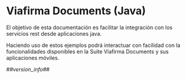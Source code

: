 # Viafirma Documents (Java)

El objetivo de esta documentación es facilitar la integración con los servicios rest desde aplicaciones java.

Haciendo uso de estos ejemplos podrá interactuar con facilidad con la funcionalidades disponibles en la Suite Viafirma Documents y sus aplicaciones móviles.


#*#version_info#*#

